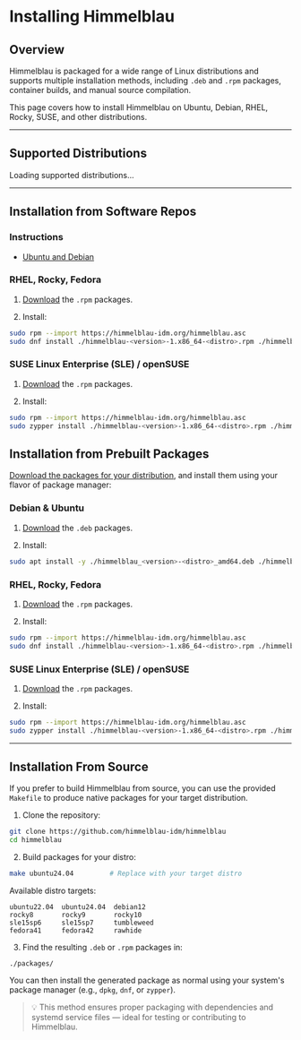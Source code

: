 # Installing Himmelblau

## Overview

Himmelblau is packaged for a wide range of Linux distributions and supports multiple installation methods, including `.deb` and `.rpm` packages, container builds, and manual source compilation.

This page covers how to install Himmelblau on Ubuntu, Debian, RHEL, Rocky, SUSE, and other distributions.

---

## Supported Distributions

<div id="supported-distros">
  Loading supported distributions...
</div>

---

## Installation from Software Repos

### Instructions
* [Ubuntu and Debian](./advanced/Ubuntu-and-Debian-Mirrors.md)

### RHEL, Rocky, Fedora

1. [Download](https://himmelblau-idm.org/downloads.html) the `.rpm` packages.

2. Install:

```bash
sudo rpm --import https://himmelblau-idm.org/himmelblau.asc
sudo dnf install ./himmelblau-<version>-1.x86_64-<distro>.rpm ./himmelblau-sshd-config-<version>-1.x86_64-<distro>.rpm ./himmelblau-sso-<version>-1.x86_64-<distro>.rpm ./nss-himmelblau-<version>-1.x86_64-<distro>.rpm ./pam-himmelblau-<version>-1.x86_64-<distro>.rpm ./himmelblau-qr-greeter-<version>-1.x86_64-<distro>.rpm
```

### SUSE Linux Enterprise (SLE) / openSUSE

1. [Download](https://himmelblau-idm.org/downloads.html) the `.rpm` packages.

2. Install:

```bash
sudo rpm --import https://himmelblau-idm.org/himmelblau.asc
sudo zypper install ./himmelblau-<version>-1.x86_64-<distro>.rpm ./himmelblau-sshd-config-<version>-1.x86_64-<distro>.rpm ./himmelblau-sso-<version>-1.x86_64-<distro>.rpm ./nss-himmelblau-<version>-1.x86_64-<distro>.rpm ./pam-himmelblau-<version>-1.x86_64-<distro>.rpm ./himmelblau-qr-greeter-<version>-1.x86_64-<distro>.rpm 
```

## Installation from Prebuilt Packages

[Download the packages for your distribution](https://himmelblau-idm.org/downloads.html), and install them using your flavor of package manager:

### Debian & Ubuntu

1. [Download](https://himmelblau-idm.org/downloads.html) the `.deb` packages.

2. Install:

```bash
sudo apt install -y ./himmelblau_<version>-<distro>_amd64.deb ./himmelblau-sshd-config_<version>-<distro>_amd64.deb ./himmelblau-sso_<version>-<distro>_amd64.deb ./nss-himmelblau_<version>-<distro>_amd64.deb ./pam-himmelblau_<version>-<distro>_amd64.deb ./himmelblau-qr-greeter_<version>-<distro>_amd64.deb 
```

### RHEL, Rocky, Fedora

1. [Download](https://himmelblau-idm.org/downloads.html) the `.rpm` packages.

2. Install:

```bash
sudo rpm --import https://himmelblau-idm.org/himmelblau.asc
sudo dnf install ./himmelblau-<version>-1.x86_64-<distro>.rpm ./himmelblau-sshd-config-<version>-1.x86_64-<distro>.rpm ./himmelblau-sso-<version>-1.x86_64-<distro>.rpm ./nss-himmelblau-<version>-1.x86_64-<distro>.rpm ./pam-himmelblau-<version>-1.x86_64-<distro>.rpm ./himmelblau-qr-greeter-<version>-1.x86_64-<distro>.rpm
```

### SUSE Linux Enterprise (SLE) / openSUSE

1. [Download](https://himmelblau-idm.org/downloads.html) the `.rpm` packages.

2. Install:

```bash
sudo rpm --import https://himmelblau-idm.org/himmelblau.asc
sudo zypper install ./himmelblau-<version>-1.x86_64-<distro>.rpm ./himmelblau-sshd-config-<version>-1.x86_64-<distro>.rpm ./himmelblau-sso-<version>-1.x86_64-<distro>.rpm ./nss-himmelblau-<version>-1.x86_64-<distro>.rpm ./pam-himmelblau-<version>-1.x86_64-<distro>.rpm ./himmelblau-qr-greeter-<version>-1.x86_64-<distro>.rpm 
```

---

## Installation From Source

If you prefer to build Himmelblau from source, you can use the provided `Makefile` to produce native packages for your target distribution.

1. Clone the repository:

```bash
git clone https://github.com/himmelblau-idm/himmelblau
cd himmelblau
```

2. Build packages for your distro:

```bash
make ubuntu24.04         # Replace with your target distro
```

   Available distro targets:

```
ubuntu22.04  ubuntu24.04  debian12
rocky8       rocky9       rocky10
sle15sp6     sle15sp7     tumbleweed
fedora41     fedora42     rawhide
```

3. Find the resulting `.deb` or `.rpm` packages in:

```
./packages/
```

You can then install the generated package as normal using your system's package manager (e.g., `dpkg`, `dnf`, or `zypper`).

> 💡 This method ensures proper packaging with dependencies and systemd service files — ideal for testing or contributing to Himmelblau.
